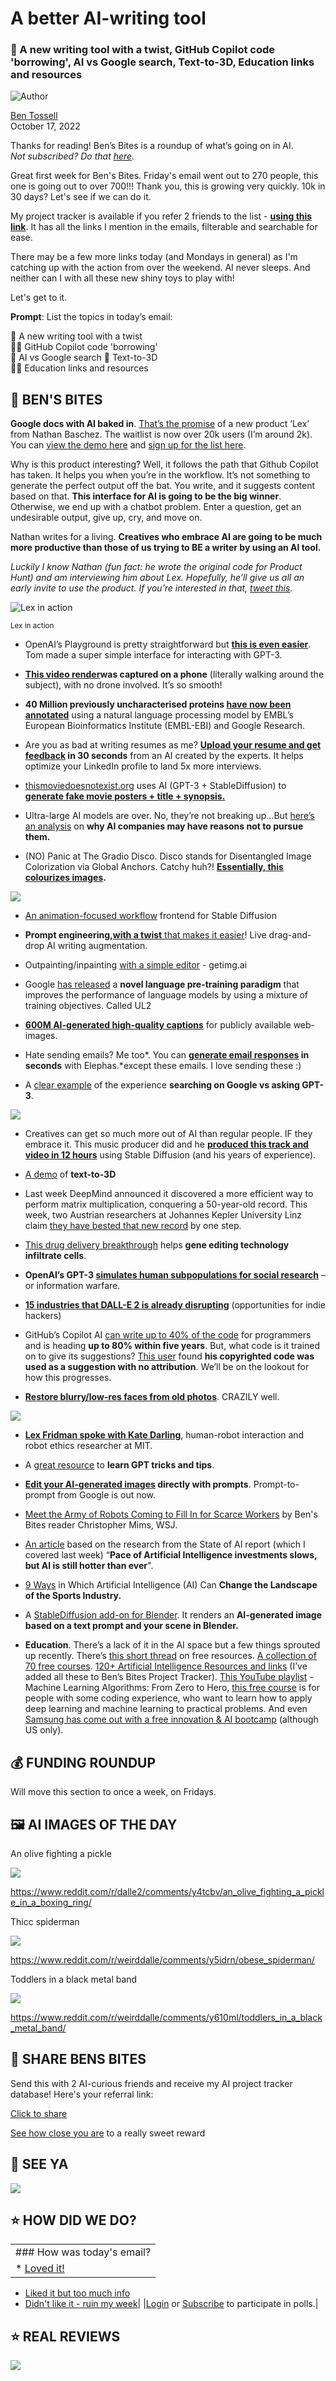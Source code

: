 # A better AI-writing tool

### 📝 A new writing tool with a twist, GitHub Copilot code 'borrowing', AI vs Google search, Text-to-3D, Education links and resources

![Author](https://media.beehiiv.com/cdn-cgi/image/fit=scale-down,format=auto,onerror=redirect,quality=80/uploads/user/profile_picture/fc858b4d-39e3-4be1-abf4-2b55504e21a2/thumb_uJ4UYake_400x400.jpg)

[Ben Tossell](https://www.twitter.com/bentossell)\
October 17, 2022

Thanks for reading! Ben’s Bites is a roundup of what’s going on in AI.\
*Not subscribed? Do that [here](https://magic.beehiiv.com/v1/447f6e60-e36a-4642-b6f8-46beb19045ec?email={{email}}\&utm_source=top-of-email).*

Great first week for Ben's Bites. Friday's email went out to 270 people, this one is going out to over 700!!! Thank you, this is growing very quickly. 10k in 30 days? Let's see if we can do it.

My project tracker is available if you refer 2 friends to the list - [**using this link**](https://www.bensbites.co/subscribe?ref=PLACEHOLDER). It has all the links I mention in the emails, filterable and searchable for ease.

There may be a few more links today (and Mondays in general) as I'm catching up with the action from over the weekend. AI never sleeps. And neither can I with all these new shiny toys to play with!

Let's get to it.

**Prompt**: List the topics in today’s email:

📝 A new writing tool with a twist\
🧑‍💻 GitHub Copilot code 'borrowing'\
🥊 AI vs Google search 🧊 Text-to-3D\
🧑‍🏫 Education links and resources

## **🫦 BEN'S BITES**

**Google docs with AI baked in**. [That’s the promise](https://twitter.com/nbashaw/status/1581673516360876032?s=12\&t=PmEphRc6WiFw49jRs1S7aA) of a new product ‘Lex’ from Nathan Baschez. The waitlist is now over 20k users (I’m around 2k). You can [view the demo here](https://www.youtube.com/watch?v=7Cao0oy1CBg) and [sign up for the list here](https://lex.page/).

Why is this product interesting? Well, it follows the path that Github Copilot has taken. It helps you when you’re in the workflow. It’s not something to generate the perfect output off the bat. You write, and it suggests content based on that. **This interface for AI is going to be the big winner**. Otherwise, we end up with a chatbot problem. Enter a question, get an undesirable output, give up, cry, and move on.

Nathan writes for a living. **Creatives who embrace AI are going to be much more productive than those of us trying to BE a writer by using an AI tool.**

*Luckily I know Nathan (fun fact: he wrote the original code for Product Hunt) and am interviewing him about Lex. Hopefully, he’ll give us all an early invite to use the product. If you’re interested in that, [tweet this](https://twitter.com/intent/tweet?via=bentossell\&text=@nbashaw%20can%20we%20get%20early%20access%20to%20Lex%20for%20Ben%27s%20Bites%20readers%20pls%3F).*

![Lex in action](https://media.beehiiv.com/cdn-cgi/image/fit=scale-down,format=auto,onerror=redirect,quality=80/uploads/asset/file/4e139e64-2d32-429c-bf3c-4c5e3a7fba6b/Screenshot_2022-10-17_at_12.47.47.png)

<small>Lex in action</small>

- OpenAI’s Playground is pretty straightforward but **[this is even easier](https://twitter.com/itsdailyin/status/1580914998850699264)**. Tom made a super simple interface for interacting with GPT-3.

- [**This video render**](https://twitter.com/nerfstudioteam/status/1580590781076688901)**was captured on a phone** (literally walking around the subject), with no drone involved. It’s so smooth!

- **40 Million previously uncharacterised proteins [have now been annotated](https://twitter.com/emblebi/status/1580560122056581121)** using a natural language processing model by EMBL’s European Bioinformatics Institute (EMBL-EBI) and Google Research.

- Are you as bad at writing resumes as me? **[Upload your resume and get feedback](https://twitter.com/MakadiaHarsh/status/1580906494341500928%5D) in 30 seconds** from an AI created by the experts. It helps optimize your LinkedIn profile to land 5x more interviews.

- [thismoviedoesnotexist.org](https://thismoviedoesnotexist.org/) uses AI (GPT-3 + StableDiffusion) to [**generate fake movie posters + title + synopsis.**](https://twitter.com/slhomme/status/1580973304923713536?s=12\&t=wn7R0HPjXcQs8RvNd4VT0g)

- Ultra-large AI models are over. No, they’re not breaking up…But [here’s an analysis](https://twitter.com/alber_romgar/status/1580967562170732544?s=12\&t=wn7R0HPjXcQs8RvNd4VT0g) on **why AI companies may have reasons not to pursue them.**

- (NO) Panic at The Gradio Disco. Disco stands for Disentangled Image Colorization via Global Anchors. Catchy huh?! **[Essentially, this colourizes images](https://twitter.com/_akhaliq/status/1580959950515277824?s=12\&t=wn7R0HPjXcQs8RvNd4VT0g).**

![](https://media.beehiiv.com/cdn-cgi/image/fit=scale-down,format=auto,onerror=redirect,quality=80/uploads/asset/file/4e9fb884-8f55-4f98-9d09-c21ba84339a7/Screenshot_2022-10-17_at_12.37.33.png)

- [An animation-focused workflow](https://twitter.com/_akhaliq/status/1580937732049993728?s=12\&t=wn7R0HPjXcQs8RvNd4VT0g) frontend for Stable Diffusion

- **Prompt engineering,**[**with a twist** that makes it easier](https://twitter.com/max__drake/status/1580931058392272896)! Live drag-and-drop AI writing augmentation.

- Outpainting/inpainting [with a simple editor](https://www.reddit.com/r/StableDiffusion/comments/y3shh0/getimgai_ive_made_outpaintinginpainting_editor/) - getimg.ai

- Google [has released](https://twitter.com/googleai/status/1580996679779901440?s=12\&t=MVhJAl6yTHceQjVYOD8LTw) a **novel language pre-training paradigm** that improves the performance of language models by using a mixture of training objectives. Called UL2

- [**600M AI-generated high-quality captions**](https://twitter.com/laion_ai/status/1581006102308978689?s=12\&t=MVhJAl6yTHceQjVYOD8LTw) for publicly available web-images.

- Hate sending emails? Me too\*. You can **[generate email responses](https://twitter.com/kambanthemaker/status/1581086931924185088) in seconds** with Elephas.\*except these emails. I love sending these :)

- A [clear example](https://twitter.com/dweekly/status/1580676295444217857?s=12\&t=RRSjm4Q9upFQF4li6aHdgA) of the experience **searching on Google vs asking GPT-3**.

![](https://media.beehiiv.com/cdn-cgi/image/fit=scale-down,format=auto,onerror=redirect,quality=80/uploads/asset/file/05267fd8-49dd-472e-a0b6-335976bf0eec/Group_2__1_.png)

- Creatives can get so much more out of AI than regular people. IF they embrace it. This music producer did and he [**produced this track and video in 12 hours**](https://www.youtube.com/watch?v=Bd2KJsdV3Jg) using Stable Diffusion (and his years of experience).

- [A demo](https://www.reddit.com/r/singularity/comments/y5o90a/text_to_3d_the_objects_in_this_scene_were/) of **text-to-3D**

- Last week DeepMind announced it discovered a more efficient way to perform matrix multiplication, conquering a 50-year-old record. This week, two Austrian researchers at Johannes Kepler University Linz claim [they have bested that new record](https://arstechnica.com/information-technology/2022/10/deepmind-breaks-50-year-math-record-using-ai-new-record-falls-a-week-later/) by one step.

- [This drug delivery breakthrough](https://the-decoder.com/openais-gpt-3-simulates-human-sub-populations/) helps **gene editing technology infiltrate cells**.

- **OpenAI’s GPT-3 [simulates human subpopulations for social research](https://the-decoder.com/openais-gpt-3-simulates-human-sub-populations/)** – or information warfare.

- [**15 industries that DALL-E 2 is already disrupting**](https://www.indiehackers.com/post/15-industries-that-dall-e-2-is-already-disrupting-opportunities-for-indie-hackers-1bc229cebd) (opportunities for indie hackers)

- GitHub’s Copilot AI [can write up to 40% of the code](https://www.cnbc.com/2022/10/14/microsoft-ai-leaps-ahead-heres-what-its-human-leader-thinks-about-it.html) for programmers and is heading **up to 80% within five years**. But, what code is it trained on to give its suggestions? [This user](https://twitter.com/docsparse/status/1581461734665367554?s=12\&t=WwOwlgcWLbvK-59LdGOT2A) found **his copyrighted code was used as a suggestion with no attribution**. We’ll be on the lookout for how this progresses.

- [**Restore blurry/low-res faces from old photos**](https://twitter.com/debarghya_das/status/1581105841897209858?s=12\&t=oelJlIza8Tcoa3ZBJxTxRA). CRAZILY well.

![](https://media.beehiiv.com/cdn-cgi/image/fit=scale-down,format=auto,onerror=redirect,quality=80/uploads/asset/file/d139188d-181b-4861-a999-312b0a143b64/FfE3Yd7VsAAHW5e.jpeg)

- [**Lex Fridman spoke with Kate Darling**](https://twitter.com/lexfridman/status/1581369007294533632?s=12\&t=WigPJCFB3atczyyZjMhQpQ), human-robot interaction and robot ethics researcher at MIT.

- A [great resource](https://twitter.com/fedhoneypot/status/1580324141621649409?s=12\&t=oelJlIza8Tcoa3ZBJxTxRA) to **learn GPT tricks and tips**.

- **[Edit your AI-generated images](https://twitter.com/_akhaliq/status/1581527281318920192?s=12\&t=ufktorHC9tYFOgKil8wLmg) directly with prompts**. Prompt-to-prompt from Google is out now.

- [Meet the Army of Robots Coming to Fill In for Scarce Workers](https://archive.ph/M8Axg#selection-109.5-109.65) by Ben's Bites reader Christopher Mims, WSJ.

- [An article](https://www.forbes.com/sites/joemckendrick/2022/10/15/pace-of-artificial-intelligence-investments-slows-but-ai-is-still-hotter-than-ever/?sh=292b77e94c76) based on the research from the State of AI report (which I covered last week) “**Pace of Artificial Intelligence investments slows, but AI is still hotter than ever**".

- [9 Ways](https://www.marktechpost.com/2022/10/15/9-ways-in-which-artificial-intelligence-ai-can-change-the-landscape-of-the-sports-industry/) in Which Artificial Intelligence (AI) Can **Change the Landscape of the Sports Industry.**

- A [StableDiffusion add-on for Blender](https://twitter.com/hardmaru/status/1581673133148639235). It renders an **AI-generated image based on a text prompt and your scene in Blender.**

- **Education**. There’s a lack of it in the AI space but a few things sprouted up recently. There’s [this short thread](https://twitter.com/Sauain/status/1580843759914602496) on free resources. [A collection of 70 free courses](https://www.mltut.com/best-free-online-courses-for-machine-learning-and-ai/). [120+ Artificial Intelligence Resources and links](https://theveller.gumroad.com/l/AiResources-byTheVeller) (I’ve added all these to Ben’s Bites Project Tracker). [This YouTube playlist](https://www.youtube.com/playlist?list=PLvICEeb-TZEHKkojcv1_POKPrCwlsEnsI) - Machine Learning Algorithms: From Zero to Hero, [this free course](https://course.fast.ai/) is for people with some coding experience, who want to learn how to apply deep learning and machine learning to practical problems. And even [Samsung has come out with a free innovation & AI bootcamp](https://twitter.com/teneikaask_you/status/1580932941596835846) (although US only).

## **💰 FUNDING ROUNDUP**

Will move this section to once a week, on Fridays.

## **🖼 AI IMAGES OF THE DAY**

An olive fighting a pickle

![](https://media.beehiiv.com/cdn-cgi/image/fit=scale-down,format=auto,onerror=redirect,quality=80/uploads/asset/file/ff57effc-d867-459f-8f91-53f511fbd8dd/dgiko53260u91.png)

<https://www.reddit.com/r/dalle2/comments/y4tcbv/an_olive_fighting_a_pickle_in_a_boxing_ring/>

Thicc spiderman

![](https://media.beehiiv.com/cdn-cgi/image/fit=scale-down,format=auto,onerror=redirect,quality=80/uploads/asset/file/0f6d1a75-4212-48a1-b5a0-bdf2b66f8366/mxt5sr6qi6u91.png)

<https://www.reddit.com/r/weirddalle/comments/y5idrn/obese_spiderman/>

Toddlers in a black metal band

![](https://media.beehiiv.com/cdn-cgi/image/fit=scale-down,format=auto,onerror=redirect,quality=80/uploads/asset/file/f3abed38-e13c-47b2-8170-510c3d5a727d/rypzqwihjau91.jpeg)

<https://www.reddit.com/r/weirddalle/comments/y610ml/toddlers_in_a_black_metal_band/>

## **🤗 SHARE BENS BITES**

Send this with 2 AI-curious friends and receive my AI project tracker database! Here's your referral link:

[Click to share](https://www.bensbites.co/subscribe?ref=PLACEHOLDER)

[See how close you are](https://www.bensbites.co/subscribe/PLACEHOLDER/referrals) to a really sweet reward

## **👋 SEE YA**

![](https://media.beehiiv.com/cdn-cgi/image/fit=scale-down,format=auto,onerror=redirect,quality=80/uploads/asset/file/1cb5216f-6c64-4ba9-b8c0-851f5b7e3186/Screenshot_2022-10-17_at_13.35.20.png)

## **⭐️ HOW DID WE DO?**

||
|:---|
|### How was today's email?|
|\* [Loved it!](https://www.bensbites.co/login)

- [Liked it but too much info](https://www.bensbites.co/login)
- [Didn't like it - ruin my week](https://www.bensbites.co/login)|
  |[Login](https://www.bensbites.co/login) or [Subscribe](https://www.bensbites.co/subscribe) to participate in polls.|

## **⭐️ REAL** REVIEWS

![](https://media.beehiiv.com/cdn-cgi/image/fit=scale-down,format=auto,onerror=redirect,quality=80/uploads/asset/file/52d98705-b72e-4386-94c0-a015d7611fc8/Screenshot_2022-10-12_at_20.46.07.png)
